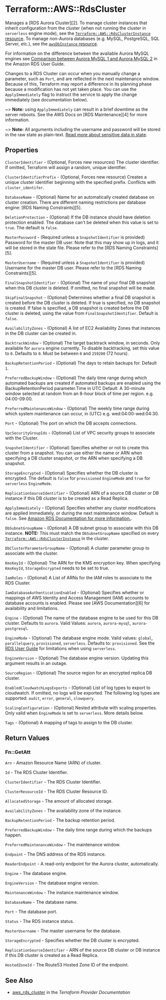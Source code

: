 # Terraform::AWS::RdsCluster

Manages a [RDS Aurora Cluster][2]. To manage cluster instances that inherit configuration from the cluster (when not running the cluster in `serverless` engine mode), see the [`Terraform::AWS::RdsClusterInstance` resource](/docs/providers/aws/r/rdsClusterInstance.html). To manage non-Aurora databases (e.g. MySQL, PostgreSQL, SQL Server, etc.), see the [`awsDbInstance` resource](/docs/providers/aws/r/db_instance.html).

For information on the difference between the available Aurora MySQL engines
see [Comparison between Aurora MySQL 1 and Aurora MySQL 2](https://docs.aws.amazon.com/AmazonRDS/latest/UserGuide/AuroraMySQL.Updates.20180206.html)
in the Amazon RDS User Guide.

Changes to a RDS Cluster can occur when you manually change a
parameter, such as `Port`, and are reflected in the next maintenance
window. Because of this, Terraform may report a difference in its planning
phase because a modification has not yet taken place. You can use the
`ApplyImmediately` flag to instruct the service to apply the change immediately
(see documentation below).

~> **Note:** using `ApplyImmediately` can result in a
brief downtime as the server reboots. See the AWS Docs on [RDS Maintenance][4]
for more information.

~> **Note:** All arguments including the username and password will be stored in the raw state as plain-text.
[Read more about sensitive data in state](/docs/state/sensitive-data.html).

## Properties

`ClusterIdentifier` - (Optional, Forces new resources) The cluster identifier. If omitted, Terraform will assign a random, unique identifier.

`ClusterIdentifierPrefix` - (Optional, Forces new resource) Creates a unique cluster identifier beginning with the specified prefix. Conflicts with `cluster_identifer`.

`DatabaseName` - (Optional) Name for an automatically created database on cluster creation. There are different naming restrictions per database engine: [RDS Naming Constraints][5].

`DeletionProtection` - (Optional) If the DB instance should have deletion protection enabled. The database can't be deleted when this value is set to `true`. The default is `false`.

`MasterPassword` - (Required unless a `SnapshotIdentifier` is provided) Password for the master DB user. Note that this may
show up in logs, and it will be stored in the state file. Please refer to the [RDS Naming Constraints][5].

`MasterUsername` - (Required unless a `SnapshotIdentifier` is provided) Username for the master DB user. Please refer to the [RDS Naming Constraints][5].

`FinalSnapshotIdentifier` - (Optional) The name of your final DB snapshot
when this DB cluster is deleted. If omitted, no final snapshot will be
made.

`SkipFinalSnapshot` - (Optional) Determines whether a final DB snapshot is created before the DB cluster is deleted. If true is specified, no DB snapshot is created. If false is specified, a DB snapshot is created before the DB cluster is deleted, using the value from `FinalSnapshotIdentifier`. Default is `false`.

`AvailabilityZones` - (Optional) A list of EC2 Availability Zones that
instances in the DB cluster can be created in.

`BacktrackWindow` - (Optional) The target backtrack window, in seconds. Only available for `aurora` engine currently. To disable backtracking, set this value to `0`. Defaults to `0`. Must be between `0` and `259200` (72 hours).

`BackupRetentionPeriod` - (Optional) The days to retain backups for. Default `1`.

`PreferredBackupWindow` - (Optional) The daily time range during which automated backups are created if automated backups are enabled using the BackupRetentionPeriod parameter.Time in UTC
Default: A 30-minute window selected at random from an 8-hour block of time per region. e.g. 04:00-09:00.

`PreferredMaintenanceWindow` - (Optional) The weekly time range during which system maintenance can occur, in (UTC) e.g. wed:04:00-wed:04:30.

`Port` - (Optional) The port on which the DB accepts connections.

`VpcSecurityGroupIds` - (Optional) List of VPC security groups to associate
with the Cluster.

`SnapshotIdentifier` - (Optional) Specifies whether or not to create this cluster from a snapshot. You can use either the name or ARN when specifying a DB cluster snapshot, or the ARN when specifying a DB snapshot.

`StorageEncrypted` - (Optional) Specifies whether the DB cluster is encrypted. The default is `false` for `provisioned` `EngineMode` and `true` for `serverless` `EngineMode`.

`ReplicationSourceIdentifier` - (Optional) ARN of a source DB cluster or DB instance if this DB cluster is to be created as a Read Replica.

`ApplyImmediately` - (Optional) Specifies whether any cluster modifications
are applied immediately, or during the next maintenance window. Default is
`false`. See [Amazon RDS Documentation for more information.](https://docs.aws.amazon.com/AmazonRDS/latest/UserGuide/Overview.DBInstance.Modifying.html).

`DbSubnetGroupName` - (Optional) A DB subnet group to associate with this DB instance. **NOTE:** This must match the `DbSubnetGroupName` specified on every [`Terraform::AWS::RdsClusterInstance`](/docs/providers/aws/r/rds_cluster_instance.html) in the cluster.

`DbClusterParameterGroupName` - (Optional) A cluster parameter group to associate with the cluster.

`KmsKeyId` - (Optional) The ARN for the KMS encryption key. When specifying `KmsKeyId`, `StorageEncrypted` needs to be set to true.

`IamRoles` - (Optional) A List of ARNs for the IAM roles to associate to the RDS Cluster.

`IamDatabaseAuthenticationEnabled` - (Optional) Specifies whether or mappings of AWS Identity and Access Management (IAM) accounts to database accounts is enabled. Please see [AWS Documentation][6] for availability and limitations.

`Engine` - (Optional) The name of the database engine to be used for this DB cluster. Defaults to `aurora`. Valid Values: `aurora`, `aurora-mysql`, `aurora-postgresql`.

`EngineMode` - (Optional) The database engine mode. Valid values: `global`, `parallelquery`, `provisioned`, `serverless`. Defaults to: `provisioned`. See the [RDS User Guide](https://docs.aws.amazon.com/AmazonRDS/latest/UserGuide/aurora-serverless.html) for limitations when using `serverless`.

`EngineVersion` - (Optional) The database engine version. Updating this argument results in an outage.

`SourceRegion` - (Optional) The source region for an encrypted replica DB cluster.

`EnabledCloudwatchLogsExports` - (Optional) List of log types to export to cloudwatch. If omitted, no logs will be exported.
The following log types are supported: `audit`, `error`, `general`, `slowquery`.

`ScalingConfiguration` - (Optional) Nested attribute with scaling properties. Only valid when `EngineMode` is set to `serverless`. More details below.

`Tags` - (Optional) A mapping of tags to assign to the DB cluster.


## Return Values

### Fn::GetAtt

`Arn` - Amazon Resource Name (ARN) of cluster.

`Id` - The RDS Cluster Identifier.

`ClusterIdentifier` - The RDS Cluster Identifier.

`ClusterResourceId` - The RDS Cluster Resource ID.

`AllocatedStorage` - The amount of allocated storage.

`AvailabilityZones` - The availability zone of the instance.

`BackupRetentionPeriod` - The backup retention period.

`PreferredBackupWindow` - The daily time range during which the backups happen.

`PreferredMaintenanceWindow` - The maintenance window.

`Endpoint` - The DNS address of the RDS instance.

`ReaderEndpoint` - A read-only endpoint for the Aurora cluster, automatically.

`Engine` - The database engine.

`EngineVersion` - The database engine version.

`MaintenanceWindow` - The instance maintenance window.

`DatabaseName` - The database name.

`Port` - The database port.

`Status` - The RDS instance status.

`MasterUsername` - The master username for the database.

`StorageEncrypted` - Specifies whether the DB cluster is encrypted.

`ReplicationSourceIdentifier` - ARN of the source DB cluster or DB instance if this DB cluster is created as a Read Replica.

`HostedZoneId` - The Route53 Hosted Zone ID of the endpoint.

## See Also

* [aws_rds_cluster](https://www.terraform.io/docs/providers/aws/r/rds_cluster.html) in the _Terraform Provider Documentation_